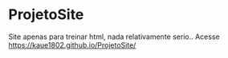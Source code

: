 # ProjetoSite
Site apenas para treinar html, nada relativamente serio..
Acesse 
https://kaue1802.github.io/ProjetoSite/
